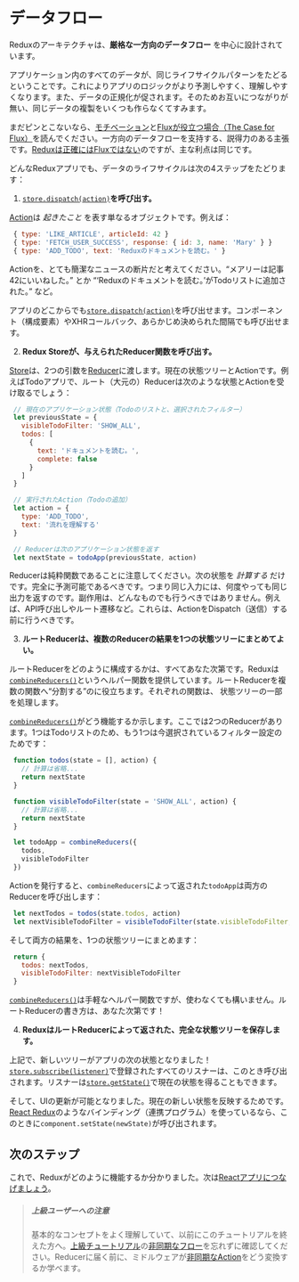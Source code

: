 # データフロー

Reduxのアーキテクチャは、**厳格な一方向のデータフロー** を中心に設計されています。

アプリケーション内のすべてのデータが、同じライフサイクルパターンをたどるということです。これによりアプリのロジックがより予測しやすく、理解しやすくなります。また、データの正規化が促されます。そのためお互いにつながりが無い、同じデータの複製をいくつも作らなくてすみます。

まだピンとこないなら、[モチベーション](../introduction/Motivation.md)と[Fluxが役立つ場合（The Case for Flux）](https://medium.com/@dan_abramov/the-case-for-flux-379b7d1982c6)を読んでください。一方向のデータフローを支持する、説得力のある主張です。[Reduxは正確にはFluxではない](../introduction/PriorArt.md)のですが、主な利点は同じです。

どんなReduxアプリでも、データのライフサイクルは次の4ステップをたどります：

<!-- textlint-disable preset-jtf-style/1.1.3.箇条書き -->
1. [`store.dispatch(action)`](../api/Store.md#dispatch)**を呼び出す。**

  [Action](Actions.md)は *起きたこと* を表す単なるオブジェクトです。例えば：

   ```js
    { type: 'LIKE_ARTICLE', articleId: 42 }
    { type: 'FETCH_USER_SUCCESS', response: { id: 3, name: 'Mary' } }
    { type: 'ADD_TODO', text: 'Reduxのドキュメントを読む。' }
   ```

  Actionを、とても簡潔なニュースの断片だと考えてください。“メアリーは記事42にいいねした。” とか “‘Reduxのドキュメントを読む。’がTodoリストに追加された。” など。

  アプリのどこからでも[`store.dispatch(action)`](../api/Store.md#dispatch)を呼び出せます。コンポーネント（構成要素）やXHRコールバック、あらかじめ決められた間隔でも呼び出せます。

2. **Redux Storeが、与えられたReducer関数を呼び出す。**

  [Store](Store.md)は、2つの引数を[Reducer](Reducers.md)に渡します。現在の状態ツリーとActionです。例えばTodoアプリで、ルート（大元の）Reducerは次のような状態とActionを受け取るでしょう：

   ```js
    // 現在のアプリケーション状態（Todoのリストと、選択されたフィルター）
    let previousState = {
      visibleTodoFilter: 'SHOW_ALL',
      todos: [
        {
          text: 'ドキュメントを読む。',
          complete: false
        }
      ]
    }

    // 実行されたAction（Todoの追加）
    let action = {
      type: 'ADD_TODO',
      text: '流れを理解する'
    }

    // Reducerは次のアプリケーション状態を返す
    let nextState = todoApp(previousState, action)
   ```

  Reducerは純粋関数であることに注意してください。次の状態を *計算する* だけです。完全に予測可能であるべきです。つまり同じ入力には、何度やっても同じ出力を返すのです。副作用は、どんなものでも行うべきではありません。例えば、API呼び出しやルート遷移など。これらは、ActionをDispatch（送信）する前に行うべきです。

3. **ルートReducerは、複数のReducerの結果を1つの状態ツリーにまとめてよい。**

  ルートReducerをどのように構成するかは、すべてあなた次第です。Reduxは[`combineReducers()`](../api/combineReducers.md)というヘルパー関数を提供しています。ルートReducerを複数の関数へ“分割する”のに役立ちます。それぞれの関数は、 状態ツリーの一部を処理します。

  [`combineReducers()`](../api/combineReducers.md)がどう機能するか示します。ここでは2つのReducerがあります。1つはTodoリストのため、もう1つは今選択されているフィルター設定のためです：

   ```js
    function todos(state = [], action) {
      // 計算は省略...
      return nextState
    }

    function visibleTodoFilter(state = 'SHOW_ALL', action) {
      // 計算は省略...
      return nextState
    }

    let todoApp = combineReducers({
      todos,
      visibleTodoFilter
    })
   ```

  Actionを発行すると、`combineReducers`によって返された`todoApp`は両方のReducerを呼び出します：

   ```js
    let nextTodos = todos(state.todos, action)
    let nextVisibleTodoFilter = visibleTodoFilter(state.visibleTodoFilter, action)
   ```

  そして両方の結果を、1つの状態ツリーにまとめます：

   ```js
    return {
      todos: nextTodos,
      visibleTodoFilter: nextVisibleTodoFilter
    }
   ```

  [`combineReducers()`](../api/combineReducers.md)は手軽なヘルパー関数ですが、使わなくても構いません。ルートReducerの書き方は、あなた次第です！

4. **ReduxはルートReducerによって返された、完全な状態ツリーを保存します。**
<!-- textlint-enable preset-jtf-style/1.1.3.箇条書き -->

  上記で、新しいツリーがアプリの次の状態となりました！[`store.subscribe(listener)`](../api/Store.md#subscribe)で登録されたすべてのリスナーは、このとき呼び出されます。リスナーは[`store.getState()`](../api/Store.md#getState)で現在の状態を得ることもできます。

  そして、UIの更新が可能となりました。現在の新しい状態を反映するためです。[React Redux](https://github.com/gaearon/react-redux)のようなバインディング（連携プログラム）を使っているなら、このときに`component.setState(newState)`が呼び出されます。

## 次のステップ

これで、Reduxがどのように機能するか分かりました。次は[Reactアプリにつなげましょう](UsageWithReact.md)。

>##### 上級ユーザーへの注意
>基本的なコンセプトをよく理解していて、以前にこのチュートリアルを終えた方へ。[上級チュートリアル](../advanced/README.md)の[非同期なフロー](../advanced/AsyncFlow.md)を忘れずに確認してください。Reducerに届く前に、ミドルウェアが[非同期なAction](../advanced/AsyncActions.md)をどう変換するか学べます。
